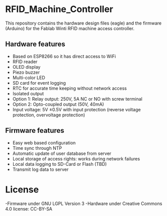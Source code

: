# RFID_Machine_Controller
This repository contains the hardware design files (eagle) and the firmware (Arduino) for the Fablab Winti RFID machine access controller. 
## Hardware features
- Based on ESP8266 so it has direct access to WiFi
- RFID reader 
- OLED display
- Piezo buzzer
- Multi-color LED
- SD card for event logging
- RTC for accurate time keeping without network access
- Isolated output
 - Option 1: Relay output: 250V, 5A NC or NO with screw terminal
 - Option 2: Opto-coupled output (50V, 40mA)
- Input voltage: 5V ±0.5V with input protection (reverse voltage protection, overvoltage protection)

## Firmware features
- Easy web based configuration
- Time sync through NTP
- Automatic update of user database from server
- Local storage of access rights: works during network failures
- Local data logging to SD-Card or Flash (TBD)
- Transmit log data to server


# License
-Firmware under GNU LGPL Version 3
-Hardware under Creative Commons 4.0 license: CC-BY-SA
